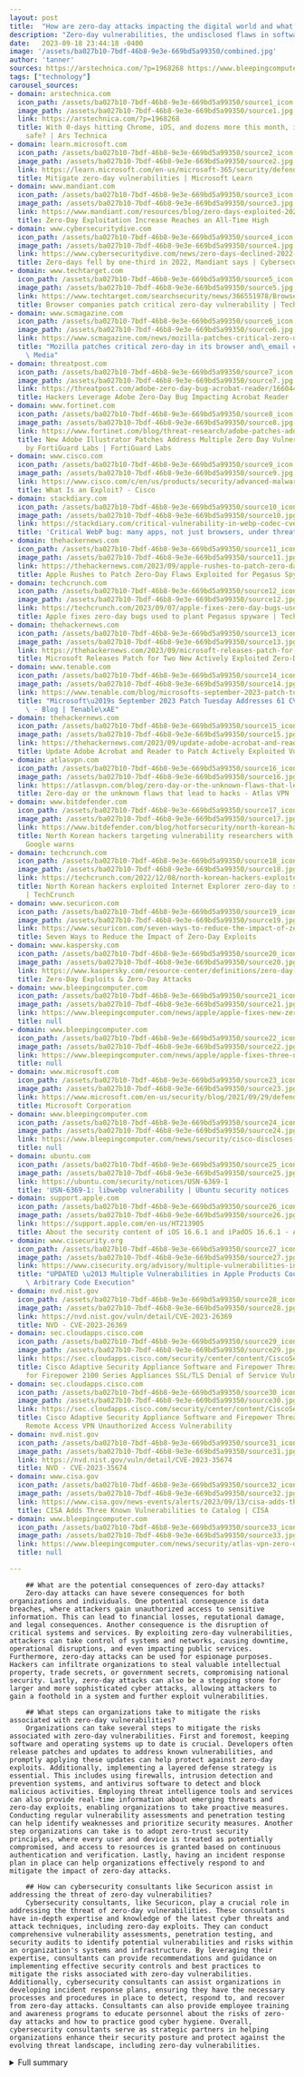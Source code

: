 ```yaml
---
layout: post
title:  "How are zero-day attacks impacting the digital world and what can be done to mitigate the risks?"
description: "Zero-day vulnerabilities, the undisclosed flaws in software and systems, have become a favorite tool for cybercriminals and nation-state actors. Their increasing prevalence poses a significant menace to organizations and individuals alike."
date:   2023-09-18 23:44:18 -0400
image: '/assets/ba027b10-7bdf-46b8-9e3e-669bd5a99350/combined.jpg'
author: 'tanner'
sources: https://arstechnica.com/?p=1968268 https://www.bleepingcomputer.com/news/apple/apple-fixes-new-zero-day-used-in-attacks-against-iphones-macs/ https://www.bleepingcomputer.com/news/apple/apple-fixes-three-new-zero-days-exploited-to-hack-iphones-macs/ https://learn.microsoft.com/en-us/microsoft-365/security/defender-vulnerability-management/tvm-zero-day-vulnerabilities?view=o365-worldwide https://www.microsoft.com/en-us/security/blog/2021/09/29/defend-against-zero-day-exploits-with-microsoft-defender-application-guard/ https://www.mandiant.com/resources/blog/zero-days-exploited-2021 https://www.cybersecuritydive.com/news/zero-days-declined-2022-mandiant/645415/ https://www.techtarget.com/searchsecurity/news/366551978/Browser-companies-patch-critical-zero-day-vulnerability https://www.scmagazine.com/news/mozilla-patches-critical-zero-day-that-targeted-its-firefox-browser-and-thunderbird-email-client https://threatpost.com/adobe-zero-day-bug-acrobat-reader/166044/ https://www.fortinet.com/blog/threat-research/adobe-patches-address-zero-day-vulnerabilities-discovered-by-fortiguard-labs https://www.cisco.com/c/en/us/products/security/advanced-malware-protection/what-is-exploit.html https://www.bleepingcomputer.com/news/security/cisco-discloses-xss-zero-day-flaw-in-server-management-tool/ https://ubuntu.com/security/notices/USN-6369-1 https://stackdiary.com/critical-vulnerability-in-webp-codec-cve-2023-4863/ https://thehackernews.com/2023/09/apple-rushes-to-patch-zero-day-flaws.html https://techcrunch.com/2023/09/07/apple-fixes-zero-day-bugs-used-to-plant-pegasus-spyware/ https://support.apple.com/en-us/HT213905 https://www.cisecurity.org/advisory/multiple-vulnerabilities-in-apple-products-could-allow-for-arbitrary-code-execution_2023-100 https://thehackernews.com/2023/09/microsoft-releases-patch-for-two-new.html https://www.tenable.com/blog/microsofts-september-2023-patch-tuesday-addresses-61-cves-cve-2023-36761 https://nvd.nist.gov/vuln/detail/CVE-2023-26369 https://thehackernews.com/2023/09/update-adobe-acrobat-and-reader-to.html https://sec.cloudapps.cisco.com/security/center/content/CiscoSecurityAdvisory/cisco-sa-asaftd-ssl-dos-uu7mV5p6 https://sec.cloudapps.cisco.com/security/center/content/CiscoSecurityAdvisory/cisco-sa-asaftd-ravpn-auth-8LyfCkeC https://nvd.nist.gov/vuln/detail/CVE-2023-35674 https://www.cisa.gov/news-events/alerts/2023/09/13/cisa-adds-three-known-vulnerabilities-catalog https://atlasvpn.com/blog/zero-day-or-the-unknown-flaws-that-lead-to-hacks https://www.bleepingcomputer.com/news/security/atlas-vpn-zero-day-vulnerability-leaks-users-real-ip-address/ https://www.bitdefender.com/blog/hotforsecurity/north-korean-hackers-targeting-vulnerability-researchers-with-zero-day-attacks-google-warns/ https://techcrunch.com/2022/12/08/north-korean-hackers-exploited-internet-explorer-zero-day-to-spread-malware/ https://www.securicon.com/seven-ways-to-reduce-the-impact-of-zero-day-exploits/ https://www.kaspersky.com/resource-center/definitions/zero-day-exploit
tags: ["technology"]
carousel_sources:
- domain: arstechnica.com
  icon_path: /assets/ba027b10-7bdf-46b8-9e3e-669bd5a99350/source1_icon.jpg
  image_path: /assets/ba027b10-7bdf-46b8-9e3e-669bd5a99350/source1.jpg
  link: https://arstechnica.com/?p=1968268
  title: With 0-days hitting Chrome, iOS, and dozens more this month, is no software
    safe? | Ars Technica
- domain: learn.microsoft.com
  icon_path: /assets/ba027b10-7bdf-46b8-9e3e-669bd5a99350/source2_icon.jpg
  image_path: /assets/ba027b10-7bdf-46b8-9e3e-669bd5a99350/source2.jpg
  link: https://learn.microsoft.com/en-us/microsoft-365/security/defender-vulnerability-management/tvm-zero-day-vulnerabilities?view=o365-worldwide
  title: Mitigate zero-day vulnerabilities | Microsoft Learn
- domain: www.mandiant.com
  icon_path: /assets/ba027b10-7bdf-46b8-9e3e-669bd5a99350/source3_icon.jpg
  image_path: /assets/ba027b10-7bdf-46b8-9e3e-669bd5a99350/source3.jpg
  link: https://www.mandiant.com/resources/blog/zero-days-exploited-2021
  title: Zero-Day Exploitation Increase Reaches an All-Time High
- domain: www.cybersecuritydive.com
  icon_path: /assets/ba027b10-7bdf-46b8-9e3e-669bd5a99350/source4_icon.jpg
  image_path: /assets/ba027b10-7bdf-46b8-9e3e-669bd5a99350/source4.jpg
  link: https://www.cybersecuritydive.com/news/zero-days-declined-2022-mandiant/645415/
  title: Zero-days fell by one-third in 2022, Mandiant says | Cybersecurity Dive
- domain: www.techtarget.com
  icon_path: /assets/ba027b10-7bdf-46b8-9e3e-669bd5a99350/source5_icon.jpg
  image_path: /assets/ba027b10-7bdf-46b8-9e3e-669bd5a99350/source5.jpg
  link: https://www.techtarget.com/searchsecurity/news/366551978/Browser-companies-patch-critical-zero-day-vulnerability
  title: Browser companies patch critical zero-day vulnerability | TechTarget
- domain: www.scmagazine.com
  icon_path: /assets/ba027b10-7bdf-46b8-9e3e-669bd5a99350/source6_icon.jpg
  image_path: /assets/ba027b10-7bdf-46b8-9e3e-669bd5a99350/source6.jpg
  link: https://www.scmagazine.com/news/mozilla-patches-critical-zero-day-that-targeted-its-firefox-browser-and-thunderbird-email-client
  title: "Mozilla patches critical zero-day in its browser and\_email client | SC\
    \ Media"
- domain: threatpost.com
  icon_path: /assets/ba027b10-7bdf-46b8-9e3e-669bd5a99350/source7_icon.jpg
  image_path: /assets/ba027b10-7bdf-46b8-9e3e-669bd5a99350/source7.jpg
  link: https://threatpost.com/adobe-zero-day-bug-acrobat-reader/166044/
  title: Hackers Leverage Adobe Zero-Day Bug Impacting Acrobat Reader | Threatpost
- domain: www.fortinet.com
  icon_path: /assets/ba027b10-7bdf-46b8-9e3e-669bd5a99350/source8_icon.jpg
  image_path: /assets/ba027b10-7bdf-46b8-9e3e-669bd5a99350/source8.jpg
  link: https://www.fortinet.com/blog/threat-research/adobe-patches-address-zero-day-vulnerabilities-discovered-by-fortiguard-labs
  title: New Adobe Illustrator Patches Address Multiple Zero Day Vulnerabilities Discovered
    by FortiGuard Labs | FortiGuard Labs
- domain: www.cisco.com
  icon_path: /assets/ba027b10-7bdf-46b8-9e3e-669bd5a99350/source9_icon.jpg
  image_path: /assets/ba027b10-7bdf-46b8-9e3e-669bd5a99350/source9.jpg
  link: https://www.cisco.com/c/en/us/products/security/advanced-malware-protection/what-is-exploit.html
  title: What Is an Exploit? - Cisco
- domain: stackdiary.com
  icon_path: /assets/ba027b10-7bdf-46b8-9e3e-669bd5a99350/source10_icon.jpg
  image_path: /assets/ba027b10-7bdf-46b8-9e3e-669bd5a99350/source10.jpg
  link: https://stackdiary.com/critical-vulnerability-in-webp-codec-cve-2023-4863/
  title: 'Critical WebP bug: many apps, not just browsers, under threat'
- domain: thehackernews.com
  icon_path: /assets/ba027b10-7bdf-46b8-9e3e-669bd5a99350/source11_icon.jpg
  image_path: /assets/ba027b10-7bdf-46b8-9e3e-669bd5a99350/source11.jpg
  link: https://thehackernews.com/2023/09/apple-rushes-to-patch-zero-day-flaws.html
  title: Apple Rushes to Patch Zero-Day Flaws Exploited for Pegasus Spyware on iPhones
- domain: techcrunch.com
  icon_path: /assets/ba027b10-7bdf-46b8-9e3e-669bd5a99350/source12_icon.jpg
  image_path: /assets/ba027b10-7bdf-46b8-9e3e-669bd5a99350/source12.jpg
  link: https://techcrunch.com/2023/09/07/apple-fixes-zero-day-bugs-used-to-plant-pegasus-spyware/
  title: Apple fixes zero-day bugs used to plant Pegasus spyware | TechCrunch
- domain: thehackernews.com
  icon_path: /assets/ba027b10-7bdf-46b8-9e3e-669bd5a99350/source13_icon.jpg
  image_path: /assets/ba027b10-7bdf-46b8-9e3e-669bd5a99350/source13.jpg
  link: https://thehackernews.com/2023/09/microsoft-releases-patch-for-two-new.html
  title: Microsoft Releases Patch for Two New Actively Exploited Zero-Days Flaws
- domain: www.tenable.com
  icon_path: /assets/ba027b10-7bdf-46b8-9e3e-669bd5a99350/source14_icon.jpg
  image_path: /assets/ba027b10-7bdf-46b8-9e3e-669bd5a99350/source14.jpg
  link: https://www.tenable.com/blog/microsofts-september-2023-patch-tuesday-addresses-61-cves-cve-2023-36761
  title: "Microsoft\u2019s September 2023 Patch Tuesday Addresses 61 CVEs (CVE-2023-36761)\
    \ - Blog | Tenable\xAE"
- domain: thehackernews.com
  icon_path: /assets/ba027b10-7bdf-46b8-9e3e-669bd5a99350/source15_icon.jpg
  image_path: /assets/ba027b10-7bdf-46b8-9e3e-669bd5a99350/source15.jpg
  link: https://thehackernews.com/2023/09/update-adobe-acrobat-and-reader-to.html
  title: Update Adobe Acrobat and Reader to Patch Actively Exploited Vulnerability
- domain: atlasvpn.com
  icon_path: /assets/ba027b10-7bdf-46b8-9e3e-669bd5a99350/source16_icon.jpg
  image_path: /assets/ba027b10-7bdf-46b8-9e3e-669bd5a99350/source16.jpg
  link: https://atlasvpn.com/blog/zero-day-or-the-unknown-flaws-that-lead-to-hacks
  title: Zero-day or the unknown flaws that lead to hacks - Atlas VPN
- domain: www.bitdefender.com
  icon_path: /assets/ba027b10-7bdf-46b8-9e3e-669bd5a99350/source17_icon.jpg
  image_path: /assets/ba027b10-7bdf-46b8-9e3e-669bd5a99350/source17.jpg
  link: https://www.bitdefender.com/blog/hotforsecurity/north-korean-hackers-targeting-vulnerability-researchers-with-zero-day-attacks-google-warns/
  title: North Korean hackers targeting vulnerability researchers with zero-day attacks,
    Google warns
- domain: techcrunch.com
  icon_path: /assets/ba027b10-7bdf-46b8-9e3e-669bd5a99350/source18_icon.jpg
  image_path: /assets/ba027b10-7bdf-46b8-9e3e-669bd5a99350/source18.jpg
  link: https://techcrunch.com/2022/12/08/north-korean-hackers-exploited-internet-explorer-zero-day-to-spread-malware/
  title: North Korean hackers exploited Internet Explorer zero-day to spread malware
    | TechCrunch
- domain: www.securicon.com
  icon_path: /assets/ba027b10-7bdf-46b8-9e3e-669bd5a99350/source19_icon.jpg
  image_path: /assets/ba027b10-7bdf-46b8-9e3e-669bd5a99350/source19.jpg
  link: https://www.securicon.com/seven-ways-to-reduce-the-impact-of-zero-day-exploits/
  title: Seven Ways to Reduce the Impact of Zero-Day Exploits
- domain: www.kaspersky.com
  icon_path: /assets/ba027b10-7bdf-46b8-9e3e-669bd5a99350/source20_icon.jpg
  image_path: /assets/ba027b10-7bdf-46b8-9e3e-669bd5a99350/source20.jpg
  link: https://www.kaspersky.com/resource-center/definitions/zero-day-exploit
  title: Zero-Day Exploits & Zero-Day Attacks
- domain: www.bleepingcomputer.com
  icon_path: /assets/ba027b10-7bdf-46b8-9e3e-669bd5a99350/source21_icon.jpg
  image_path: /assets/ba027b10-7bdf-46b8-9e3e-669bd5a99350/source21.jpg
  link: https://www.bleepingcomputer.com/news/apple/apple-fixes-new-zero-day-used-in-attacks-against-iphones-macs/
  title: null
- domain: www.bleepingcomputer.com
  icon_path: /assets/ba027b10-7bdf-46b8-9e3e-669bd5a99350/source22_icon.jpg
  image_path: /assets/ba027b10-7bdf-46b8-9e3e-669bd5a99350/source22.jpg
  link: https://www.bleepingcomputer.com/news/apple/apple-fixes-three-new-zero-days-exploited-to-hack-iphones-macs/
  title: null
- domain: www.microsoft.com
  icon_path: /assets/ba027b10-7bdf-46b8-9e3e-669bd5a99350/source23_icon.jpg
  image_path: /assets/ba027b10-7bdf-46b8-9e3e-669bd5a99350/source23.jpg
  link: https://www.microsoft.com/en-us/security/blog/2021/09/29/defend-against-zero-day-exploits-with-microsoft-defender-application-guard/
  title: Microsoft Corporation
- domain: www.bleepingcomputer.com
  icon_path: /assets/ba027b10-7bdf-46b8-9e3e-669bd5a99350/source24_icon.jpg
  image_path: /assets/ba027b10-7bdf-46b8-9e3e-669bd5a99350/source24.jpg
  link: https://www.bleepingcomputer.com/news/security/cisco-discloses-xss-zero-day-flaw-in-server-management-tool/
  title: null
- domain: ubuntu.com
  icon_path: /assets/ba027b10-7bdf-46b8-9e3e-669bd5a99350/source25_icon.jpg
  image_path: /assets/ba027b10-7bdf-46b8-9e3e-669bd5a99350/source25.jpg
  link: https://ubuntu.com/security/notices/USN-6369-1
  title: 'USN-6369-1: libwebp vulnerability | Ubuntu security notices | Ubuntu'
- domain: support.apple.com
  icon_path: /assets/ba027b10-7bdf-46b8-9e3e-669bd5a99350/source26_icon.jpg
  image_path: /assets/ba027b10-7bdf-46b8-9e3e-669bd5a99350/source26.jpg
  link: https://support.apple.com/en-us/HT213905
  title: About the security content of iOS 16.6.1 and iPadOS 16.6.1 - Apple Support
- domain: www.cisecurity.org
  icon_path: /assets/ba027b10-7bdf-46b8-9e3e-669bd5a99350/source27_icon.jpg
  image_path: /assets/ba027b10-7bdf-46b8-9e3e-669bd5a99350/source27.jpg
  link: https://www.cisecurity.org/advisory/multiple-vulnerabilities-in-apple-products-could-allow-for-arbitrary-code-execution_2023-100
  title: "UPDATED \u2013 Multiple Vulnerabilities in Apple Products Could Allow for\
    \ Arbitrary Code Execution"
- domain: nvd.nist.gov
  icon_path: /assets/ba027b10-7bdf-46b8-9e3e-669bd5a99350/source28_icon.jpg
  image_path: /assets/ba027b10-7bdf-46b8-9e3e-669bd5a99350/source28.jpg
  link: https://nvd.nist.gov/vuln/detail/CVE-2023-26369
  title: NVD - CVE-2023-26369
- domain: sec.cloudapps.cisco.com
  icon_path: /assets/ba027b10-7bdf-46b8-9e3e-669bd5a99350/source29_icon.jpg
  image_path: /assets/ba027b10-7bdf-46b8-9e3e-669bd5a99350/source29.jpg
  link: https://sec.cloudapps.cisco.com/security/center/content/CiscoSecurityAdvisory/cisco-sa-asaftd-ssl-dos-uu7mV5p6
  title: Cisco Adaptive Security Appliance Software and Firepower Threat Defense Software
    for Firepower 2100 Series Appliances SSL/TLS Denial of Service Vulnerability
- domain: sec.cloudapps.cisco.com
  icon_path: /assets/ba027b10-7bdf-46b8-9e3e-669bd5a99350/source30_icon.jpg
  image_path: /assets/ba027b10-7bdf-46b8-9e3e-669bd5a99350/source30.jpg
  link: https://sec.cloudapps.cisco.com/security/center/content/CiscoSecurityAdvisory/cisco-sa-asaftd-ravpn-auth-8LyfCkeC
  title: Cisco Adaptive Security Appliance Software and Firepower Threat Defense Software
    Remote Access VPN Unauthorized Access Vulnerability
- domain: nvd.nist.gov
  icon_path: /assets/ba027b10-7bdf-46b8-9e3e-669bd5a99350/source31_icon.jpg
  image_path: /assets/ba027b10-7bdf-46b8-9e3e-669bd5a99350/source31.jpg
  link: https://nvd.nist.gov/vuln/detail/CVE-2023-35674
  title: NVD - CVE-2023-35674
- domain: www.cisa.gov
  icon_path: /assets/ba027b10-7bdf-46b8-9e3e-669bd5a99350/source32_icon.jpg
  image_path: /assets/ba027b10-7bdf-46b8-9e3e-669bd5a99350/source32.jpg
  link: https://www.cisa.gov/news-events/alerts/2023/09/13/cisa-adds-three-known-vulnerabilities-catalog
  title: CISA Adds Three Known Vulnerabilities to Catalog | CISA
- domain: www.bleepingcomputer.com
  icon_path: /assets/ba027b10-7bdf-46b8-9e3e-669bd5a99350/source33_icon.jpg
  image_path: /assets/ba027b10-7bdf-46b8-9e3e-669bd5a99350/source33.jpg
  link: https://www.bleepingcomputer.com/news/security/atlas-vpn-zero-day-vulnerability-leaks-users-real-ip-address/
  title: null

---
```


        ## What are the potential consequences of zero-day attacks?
        Zero-day attacks can have severe consequences for both organizations and individuals. One potential consequence is data breaches, where attackers gain unauthorized access to sensitive information. This can lead to financial losses, reputational damage, and legal consequences. Another consequence is the disruption of critical systems and services. By exploiting zero-day vulnerabilities, attackers can take control of systems and networks, causing downtime, operational disruptions, and even impacting public services. Furthermore, zero-day attacks can be used for espionage purposes. Hackers can infiltrate organizations to steal valuable intellectual property, trade secrets, or government secrets, compromising national security. Lastly, zero-day attacks can also be a stepping stone for larger and more sophisticated cyber attacks, allowing attackers to gain a foothold in a system and further exploit vulnerabilities.

        ## What steps can organizations take to mitigate the risks associated with zero-day vulnerabilities?
        Organizations can take several steps to mitigate the risks associated with zero-day vulnerabilities. First and foremost, keeping software and operating systems up to date is crucial. Developers often release patches and updates to address known vulnerabilities, and promptly applying these updates can help protect against zero-day exploits. Additionally, implementing a layered defense strategy is essential. This includes using firewalls, intrusion detection and prevention systems, and antivirus software to detect and block malicious activities. Employing threat intelligence tools and services can also provide real-time information about emerging threats and zero-day exploits, enabling organizations to take proactive measures. Conducting regular vulnerability assessments and penetration testing can help identify weaknesses and prioritize security measures. Another step organizations can take is to adopt zero-trust security principles, where every user and device is treated as potentially compromised, and access to resources is granted based on continuous authentication and verification. Lastly, having an incident response plan in place can help organizations effectively respond to and mitigate the impact of zero-day attacks.

        ## How can cybersecurity consultants like Securicon assist in addressing the threat of zero-day vulnerabilities?
        Cybersecurity consultants, like Securicon, play a crucial role in addressing the threat of zero-day vulnerabilities. These consultants have in-depth expertise and knowledge of the latest cyber threats and attack techniques, including zero-day exploits. They can conduct comprehensive vulnerability assessments, penetration testing, and security audits to identify potential vulnerabilities and risks within an organization's systems and infrastructure. By leveraging their expertise, consultants can provide recommendations and guidance on implementing effective security controls and best practices to mitigate the risks associated with zero-day vulnerabilities. Additionally, cybersecurity consultants can assist organizations in developing incident response plans, ensuring they have the necessary processes and procedures in place to detect, respond to, and recover from zero-day attacks. Consultants can also provide employee training and awareness programs to educate personnel about the risks of zero-day attacks and how to practice good cyber hygiene. Overall, cybersecurity consultants serve as strategic partners in helping organizations enhance their security posture and protect against the evolving threat landscape, including zero-day vulnerabilities.
        


<details>
  <summary>Full summary</summary>
<p>The digital world is facing a growing threat from zero-day vulnerabilities, with cyber attackers exploiting undisclosed flaws in software and systems before developers can patch them. These zero-day exploits, which allow hackers to launch targeted attacks with a high likelihood of success, have become a favorite tool for cybercriminals, hacktivists, corporate espionage agents, and even nation-state actors.</p>
<p>Zero-day vulnerabilities, by definition, are unknown to software vendors until they are discovered and exploited by attackers. This puts organizations and individuals at risk as they are unable to implement protective measures before the vulnerabilities are targeted. Once a zero-day vulnerability is discovered, developers work to quickly create patches and updates to address the issue. However, not all users promptly apply these patches, leaving their systems exposed to potential attacks.</p>
<p>The number of zero-day exploits is increasing year by year, reflecting the growing sophistication of cyber attackers. According to research by Mandiant, the number of zero-days doubled between 2019 and 2021. These vulnerabilities can target various systems and applications, including operating systems, web browsers, office software, open-source components, hardware, firmware, and even IoT devices.</p>
<p>Both targeted and non-targeted zero-day attacks pose significant risks. Targeted zero-day attacks typically focus on large organizations, government agencies, and high-profile individuals. These attacks can have devastating consequences, including data breaches, financial losses, and even national security threats. Non-targeted attacks, on the other hand, can affect any user of a vulnerable system, leading to identity theft, cybercrime, and other forms of damage.</p>
<p>Detecting and mitigating zero-day vulnerabilities and exploits is a complex task. Organizations can take several proactive steps, such as implementing threat detection systems, egress filtering, network visibility, device oversight, and third-party vendor management. Adopting a zero-trust security paradigm, conducting regular vulnerability assessments, and keeping software and operating systems up to date are also crucial.</p>
<p>To address the evolving threat landscape, organizations can seek assistance from cybersecurity consultants like Securicon. With a team of experienced professionals from the U.S security community, including experts from the Department of Defense, Department of Homeland Security, and the U.S Cyber Command, Securicon can help identify and mitigate the risks associated with zero-day vulnerabilities.</p>
<p>In conclusion, the rise of zero-day vulnerabilities presents a significant menace in the digital world. These undisclosed flaws in software and systems empower cyber attackers to exploit vulnerabilities before developers can patch them. As the threat grows, organizations and individuals must remain vigilant, prioritize timely patching and updates, and leverage the expertise of cybersecurity professionals to protect against these sophisticated and elusive attacks.</p>
</details>
